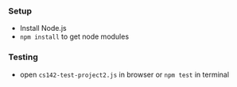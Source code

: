 ### Setup ###
* Install Node.js
* `npm install` to get node modules

### Testing ###
* open `cs142-test-project2.js` in browser or `npm test` in terminal 